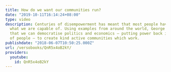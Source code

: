 ```yaml
---
title: How do we want our communities run?
date: "2019-10-11T16:14:24+08:00"
type: video
description: Centuries of disempowerment has meant that most people have forgotten
  what we are capable of. Using examples from around the world, George Monbiot argues
  that we can democratise politics and economics – putting power back in the hands
  of people – to create kind active communities which work.
publishdate: "2018-06-07T10:50:25.000Z"
url: /versobooks/QnR5x4oB2kY/
providers:
  youtube:
    id: QnR5x4oB2kY
---
```

